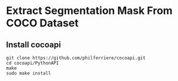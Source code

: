 # Extract Segmentation Mask From COCO Dataset

## Install cocoapi

```
git clone https://github.com/philferriere/cocoapi.git
cd cocoapi/PythonAPI
make
sudo make install

```
